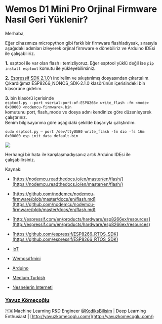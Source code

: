 # Wemos D1 Mini Pro Orjinal Firmware Nasıl Geri Yüklenir?

Merhaba,

Eğer cihazımıza micropython gibi farklı bir firmware flashladıysak, sırasıyla
aşağıdaki adımları izleyerek orjinal firmware e dönebiliriz ve Arduino IDEsi ile
çalışabiliriz.

**1.** esptool ile var olan flash ı temizliyoruz. Eğer esptool yüklü değil ise
`pip install esptool` komutu ile yükleyebilirsiniz.

     

**2.** [Espressif SDK
2.1.0](https://github.com/espressif/ESP8266_NONOS_SDK/archive/v2.1.0.zip)'ı
indirelim ve sıkıştırılmış dosyasından çıkartalım. Çıkardığımız
ESP8266_NONOS_SDK-2.1.0 klasörünün içerisindeki bin klasörüne gidelim.

**3.** bin klasörü içerisinde<br> `esptool.py --port <serial-port-of-ESP8266>
write_flash -fm <mode> 0x00000 <nodemcu-firmware>.bin` <br> komutunu port,
flash_mode ve dosya adını kendinize göre düzenleyerek çalıştırınız.<br> Benim
bilgisayarıma göre aşağıdaki şekilde başarıyla çalıştırdım.

    sudo esptool.py — port /dev/ttyUSB0 write_flash -fm dio -fs 16m 0x00000 esp_init_data_default.bin

![](https://cdn-images-1.medium.com/max/1200/1*O7wPe0H10JZWF8SmIj4uTw.png)

Herhangi bir hata ile karşılaşmadıysanız artık Arduino IDEsi ile
çalışabilirsiniz.

Kaynak:

* [https://nodemcu.readthedocs.io/en/master/en/flash/](https://nodemcu.readthedocs.io/en/master/en/flash/)
* [https://github.com/nodemcu/nodemcu-firmware/blob/master/docs/en/flash.md](https://github.com/nodemcu/nodemcu-firmware/blob/master/docs/en/flash.md)
* [http://espressif.com/en/products/hardware/esp8266ex/resources](http://espressif.com/en/products/hardware/esp8266ex/resources)
* [https://github.com/espressif/ESP8266_RTOS_SDK](https://github.com/espressif/ESP8266_RTOS_SDK)

* [IoT](https://medium.com/tag/iot?source=post)
* [Wemosd1mini](https://medium.com/tag/wemosd1mini?source=post)
* [Arduino](https://medium.com/tag/arduino?source=post)
* [Medium Turkish](https://medium.com/tag/medium-turkish?source=post)
* [Nesnelerin Interneti](https://medium.com/tag/nesnelerin-interneti?source=post)

### [Yavuz Kömeçoğlu](https://medium.com/@komecoglu.yavuz)

🇹🇷 Machine Learning R&D Engineer
[@KodiksBilisim](http://twitter.com/KodiksBilisim) | Deep Learning Enthusiast |
[http://yavuzkomecoglu.com/](http://yavuzkomecoglu.com/)

